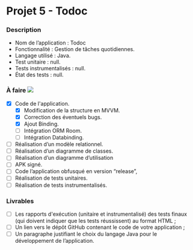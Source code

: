 # Projet 5 - Todoc

### Description

* Nom de l’application : Todoc
* Fonctionnalité :  Gestion de tâches quotidiennes.
* Langage utilisé : Java.
* Test unitaire : null.
* Tests instrumentalisés : null.
* État des tests : null.

### À faire ![](https://progress-bar.dev/30/?scale=100&width=200)

* [x] Code de l'application.
     - [x] Modification de la structure en MVVM.
     - [x] Correction des éventuels bugs.
     - [x] Ajout Binding.
     - [ ] Intégration ORM Room.
     - [ ] Intégration Databinding.
* [ ] Réalisation d’un modèle relationnel.
* [ ] Réalisation d’un diagramme de classes.
* [ ] Réalisation d’un diagramme d’utilisation
* [ ] APK signé.
* [ ] Code l’application obfusqué en version “release”,
* [ ] Réalisation de tests unitaires.
* [ ] Réalisation de tests instrumentalisés.

### Livrables

* [ ] Les rapports d'exécution (unitaire et instrumentalisé) des tests finaux (qui doivent indiquer que les tests réussissent) au format HTML ;
* [ ] Un lien vers le dépôt GitHub contenant le code de votre application ;
* [ ] Un paragraphe justifiant le choix du langage Java pour le développement de l’application.